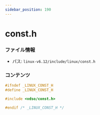 ```yaml
---
sidebar_position: 190
---
```

# const.h

### ファイル情報

- パス: `linux-v6.12/include/linux/const.h`

### コンテンツ

```h
#ifndef _LINUX_CONST_H
#define _LINUX_CONST_H

#include <vdso/const.h>

#endif /* _LINUX_CONST_H */

```
